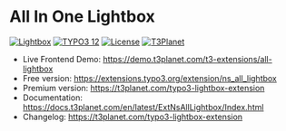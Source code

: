 # All In One Lightbox

  [![Lightbox](https://img.shields.io/badge/stable-v13.0.1-green?style=flat-square)](https://github.com/nitsan-technologies/ns_all_lightbox/tree/13.0.1) [![TYPO3 12](https://img.shields.io/badge/TYPO3-13-orange.svg?style=flat-square)](https://get.typo3.org/version/13) [![License](https://img.shields.io/badge/license-GPL--3.0-orange?style=flat-square)](https://www.gnu.org/licenses/gpl-3.0.en.html) [![T3Planet](https://img.shields.io/badge/T3Planet-Lightbox-50b99a?style=flat-square)](https://t3planet.com/typo3-lightbox-extension)

- Live Frontend Demo: https://demo.t3planet.com/t3-extensions/all-lightbox
- Free version: https://extensions.typo3.org/extension/ns_all_lightbox
- Premium version: https://t3planet.com/typo3-lightbox-extension
- Documentation: https://docs.t3planet.com/en/latest/ExtNsAllLightbox/Index.html
- Changelog: https://t3planet.com/typo3-lightbox-extension
